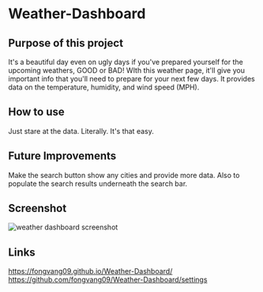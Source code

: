 # Weather-Dashboard

## Purpose of this project
It's a beautiful day even on ugly days if you've prepared yourself for the upcoming weathers, GOOD or BAD! WIth this weather page, it'll give you important info that you'll need to prepare for your next few days. It provides data on the temperature, humidity, and wind speed (MPH). 

## How to use
Just stare at the data. Literally. It's that easy.

## Future Improvements
Make the search button show any cities and provide more data. Also to populate the search results underneath the search bar.

## Screenshot
![weather dashboard screenshot]()

## Links
https://fongvang09.github.io/Weather-Dashboard/
https://github.com/fongvang09/Weather-Dashboard/settings
